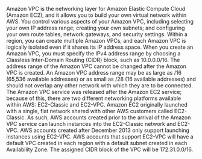 Amazon VPC is the networking layer for Amazon Elastic Compute Cloud (Amazon EC2), and
it allows you to build your own virtual network within AWS. You control various aspects of
your Amazon VPC, including selecting your own IP address range; creating your own subnets;
and configuring your own route tables, network gateways, and security settings. Within a
region, you can create multiple Amazon VPCs, and each Amazon VPC is logically isolated
even if it shares its IP address space.
When you create an Amazon VPC, you must specify the IPv4 address range by choosing a
Classless Inter-Domain Routing (CIDR) block, such as 10.0.0.0/16. The address range of the
Amazon VPC cannot be changed after the Amazon VPC is created. An Amazon VPC address
range may be as large as /16 (65,536 available addresses) or as small as /28 (16 available
addresses) and should not overlap any other network with which they are to be connected.
The Amazon VPC service was released after the Amazon EC2 service; because of this, there
are two different networking platforms available within AWS: EC2-Classic and EC2-VPC.
Amazon EC2 originally launched with a single, flat network shared with other AWS
customers called EC2-Classic. As such, AWS accounts created prior to the arrival of the
Amazon VPC service can launch instances into the EC2-Classic network and EC2-VPC. AWS
accounts created after December 2013 only support launching instances using EC2-VPC. AWS
accounts that support EC2-VPC will have a default VPC created in each region with a default
subnet created in each Availability Zone. The assigned CIDR block of the VPC will be
172.31.0.0/16.

